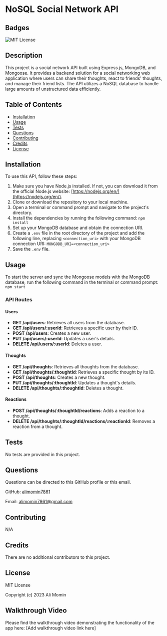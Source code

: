 # NoSQL Social Network API

## Badges
![MIT License](https://img.shields.io/badge/license-MIT%20License-green)

## Description
This project is a social network API built using Express.js, MongoDB, and Mongoose. It provides a backend solution for a social networking web application where users can share their thoughts, react to friends' thoughts, and manage their friend lists. The API utilizes a NoSQL database to handle large amounts of unstructured data efficiently.


## Table of Contents
- [Installation](#installation)
- [Usage](#usage)
- [Tests](#tests)
- [Questions](#questions)
- [Contributing](#contributing)
- [Credits](#credits)
- [License](#license)

## Installation
To use this API, follow these steps:
1. Make sure you have Node.js installed. If not, you can download it from the official Node.js website: [https://nodejs.org/en/](https://nodejs.org/en/).
2. Clone or download the repository to your local machine.
3. Open a terminal or command prompt and navigate to the project's directory.
4. Install the dependencies by running the following command: `npm install`
5. Set up your MongoDB database and obtain the connection URI.
6. Create a `.env` file in the root directory of the project and add the following line, replacing `<connection_uri>` with your MongoDB connection URI: `MONGODB_URI=<connection_uri>`
7. Save the `.env` file.

## Usage
To start the server and sync the Mongoose models with the MongoDB database, run the following command in the terminal or command prompt: `npm start`

### API Routes

#### Users
- **GET /api/users**: Retrieves all users from the database.
- **GET /api/users/:userId**: Retrieves a specific user by their ID.
- **POST /api/users**: Creates a new user.
- **PUT /api/users/:userId**: Updates a user's details.
- **DELETE /api/users/:userId**: Deletes a user.

#### Thoughts
- **GET /api/thoughts**: Retrieves all thoughts from the database.
- **GET /api/thoughts/:thoughtId**: Retrieves a specific thought by its ID.
- **POST /api/thoughts**: Creates a new thought.
- **PUT /api/thoughts/:thoughtId**: Updates a thought's details.
- **DELETE /api/thoughts/:thoughtId**: Deletes a thought.

#### Reactions
- **POST /api/thoughts/:thoughtId/reactions**: Adds a reaction to a thought.
- **DELETE /api/thoughts/:thoughtId/reactions/:reactionId**: Removes a reaction from a thought.

## Tests
No tests are provided in this project.


## Questions
Questions can be directed to this GitHub profile or this email.

GitHub: [alimomin7861](https://github.com/alimomin7861)

Email: [alimomin7861@gmail.com](mailto:alimomin7861@gmail.com)

## Contributing
N/A

## Credits
There are no additional contributors to this project.

## License
MIT License

Copyright (c) 2023 Ali Momin

## Walkthrough Video
Please find the walkthrough video demonstrating the functionality of the app here: [Add walkthrough video link here]